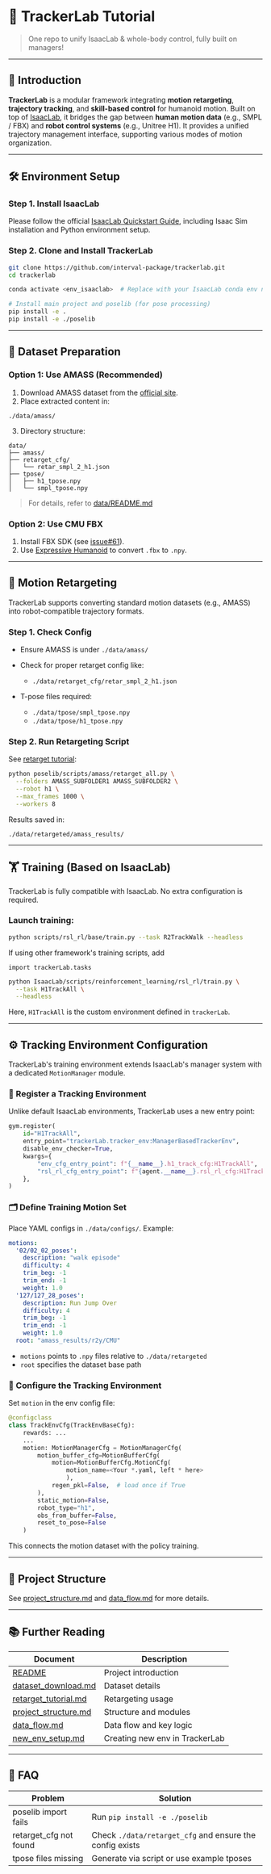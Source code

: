 # 🧭 TrackerLab Tutorial

> One repo to unify IsaacLab & whole-body control, fully built on managers!

---

## 📌 Introduction

**TrackerLab** is a modular framework integrating **motion retargeting**, **trajectory tracking**, and **skill-based control** for humanoid motion. Built on top of [IsaacLab](https://github.com/NVIDIA-Omniverse/IsaacLab), it bridges the gap between **human motion data** (e.g., SMPL / FBX) and **robot control systems** (e.g., Unitree H1). It provides a unified trajectory management interface, supporting various modes of motion organization.

---

## 🛠️ Environment Setup

### Step 1. Install IsaacLab

Please follow the official [IsaacLab Quickstart Guide](https://isaac-sim.github.io/IsaacLab/main/source/setup/quickstart.html), including Isaac Sim installation and Python environment setup.

### Step 2. Clone and Install TrackerLab

```bash
git clone https://github.com/interval-package/trackerlab.git
cd trackerlab

conda activate <env_isaaclab>  # Replace with your IsaacLab conda env name

# Install main project and poselib (for pose processing)
pip install -e .
pip install -e ./poselib
```

---

## 📂 Dataset Preparation

### Option 1: Use AMASS (Recommended)

1. Download AMASS dataset from the [official site](https://amass.is.tue.mpg.de).
2. Place extracted content in:

```
./data/amass/
```

3. Directory structure:

```
data/
├── amass/
├── retarget_cfg/
│   └── retar_smpl_2_h1.json
├── tpose/
│   ├── h1_tpose.npy
│   └── smpl_tpose.npy
```

> For details, refer to [data/README.md](../data/README.md)

### Option 2: Use CMU FBX

1. Install FBX SDK (see [issue#61](https://github.com/nv-tlabs/ASE/issues/61)).
2. Use [Expressive Humanoid](https://github.com/chengxuxin/expressive-humanoid) to convert `.fbx` to `.npy`.

---

## 🔁 Motion Retargeting

TrackerLab supports converting standard motion datasets (e.g., AMASS) into robot-compatible trajectory formats.

### Step 1. Check Config

* Ensure AMASS is under `./data/amass/`
* Check for proper retarget config like:

  * `./data/retarget_cfg/retar_smpl_2_h1.json`
* T-pose files required:

  * `./data/tpose/smpl_tpose.npy`
  * `./data/tpose/h1_tpose.npy`

### Step 2. Run Retargeting Script

See [retarget tutorial](./retarget_tutorial.md):

```bash
python poselib/scripts/amass/retarget_all.py \
  --folders AMASS_SUBFOLDER1 AMASS_SUBFOLDER2 \
  --robot h1 \
  --max_frames 1000 \
  --workers 8
```

Results saved in:

```
./data/retargeted/amass_results/
```

---

## 🏋️ Training (Based on IsaacLab)

TrackerLab is fully compatible with IsaacLab. No extra configuration is required.

### Launch training:

```bash
python scripts/rsl_rl/base/train.py --task R2TrackWalk --headless 
```

If using other framework's training scripts, add
```
import trackerLab.tasks
```

```bash
python IsaacLab/scripts/reinforcement_learning/rsl_rl/train.py \
  --task H1TrackAll \
  --headless
```

Here, `H1TrackAll` is the custom environment defined in `trackerLab`.

---

## ⚙️ Tracking Environment Configuration

TrackerLab's training environment extends IsaacLab's manager system with a dedicated `MotionManager` module.

### 🧩 Register a Tracking Environment

Unlike default IsaacLab environments, TrackerLab uses a new entry point:

```python
gym.register(
    id="H1TrackAll",
    entry_point="trackerLab.tracker_env:ManagerBasedTrackerEnv",
    disable_env_checker=True,
    kwargs={
        "env_cfg_entry_point": f"{__name__}.h1_track_cfg:H1TrackAll",
        "rsl_rl_cfg_entry_point": f"{agent.__name__}.rsl_rl_cfg:H1TrackAll",
    },
)
```

### 🗂️ Define Training Motion Set

Place YAML configs in `./data/configs/`. Example:

```yaml
motions:
  '02/02_02_poses':
    description: "walk episode"
    difficulty: 4
    trim_beg: -1
    trim_end: -1
    weight: 1.0
  '127/127_28_poses':
    description: Run Jump Over
    difficulty: 4
    trim_beg: -1
    trim_end: -1
    weight: 1.0
  root: "amass_results/r2y/CMU"
```

* `motions` points to `.npy` files relative to `./data/retargeted`
* `root` specifies the dataset base path

### 🧱 Configure the Tracking Environment

Set `motion` in the env config file:

```python
@configclass
class TrackEnvCfg(TrackEnvBaseCfg):
    rewards: ...
    ...
    motion: MotionManagerCfg = MotionManagerCfg(
        motion_buffer_cfg=MotionBufferCfg(
            motion=MotionBufferCfg.MotionCfg(
                motion_name=<Your *.yaml, left * here>
                ),
            regen_pkl=False,  # load once if True
        ),
        static_motion=False,
        robot_type="h1",
        obs_from_buffer=False,
        reset_to_pose=False
    )
```

This connects the motion dataset with the policy training.

---

## 🧾 Project Structure

See [project\_structure.md](./docs/project_structure.md) and [data\_flow.md](./docs/data_flow.md) for more details.

---

## 📚 Further Reading

| Document                                        | Description                    |
| ----------------------------------------------- | ------------------------------ |
| [README](../README.md)                          | Project introduction           |
| [dataset\_download.md](./dataset_download.md)   | Dataset details                |
| [retarget\_tutorial.md](./retarget_tutorial.md) | Retargeting usage              |
| [project\_structure.md](./project_structure.md) | Structure and modules          |
| [data\_flow.md](./data_flow.md)                 | Data flow and key logic        |
| [new\_env\_setup.md](./new_env_setup.md)        | Creating new env in TrackerLab |

---

## 🙋 FAQ

| Problem                 | Solution                                                 |
| ----------------------- | -------------------------------------------------------- |
| poselib import fails    | Run `pip install -e ./poselib`                           |
| retarget\_cfg not found | Check `./data/retarget_cfg` and ensure the config exists |
| tpose files missing     | Generate via script or use example tposes                |


